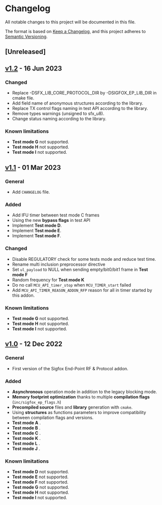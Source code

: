 # Changelog

All notable changes to this project will be documented in this file.

The format is based on [Keep a Changelog](https://keepachangelog.com/en/1.0.0/),
and this project adheres to [Semantic Versioning](https://semver.org/spec/v2.0.0.html).

## [Unreleased]

## [v1.2](https://github.com/sigfox-tech-radio/sigfox-ep-addon-rfp/releases/tag/v1.2) - 16 Jun 2023

### Changed

* Replace -DSFX_LIB_CORE_PROTOCOL_DIR by -DSIGFOX_EP_LIB_DIR in cmake file.  
* Add field name of anonymous structures  according to the library.
* Replace TX control flags naming in test API according to the library.
* Remove types warnings (unsigned to sfx_u8).
* Change status naming according to the library.

### Known limitations

* **Test mode G** not supported.
* **Test mode H** not supported.
* **Test mode I** not supported.

## [v1.1](https://github.com/sigfox-tech-radio/sigfox-ep-addon-rfp/releases/tag/v1.1) - 01 Mar 2023

### General

* Add `CHANGELOG` file.

### Added

* Add IFU timer between test mode C frames
* Using the new **bypass flags** in test API
* Implement **Test mode D**.
* Implement **Test mode E**.
* Implement **Test mode F**.

### Changed

* Disable REGULATORY check for some tests mode and reduce test time.
* Rename multi inclusion preprocessor directive  
* Set `ul_payload` to NULL when sending empty/bit0/bit1 frame in **Test mode F**
* Random frequency for **Test mode K**
* Do no call `MCU_API_timer_stop` when  `MCU_TIMER_start` failed
* Add  `MCU_API_TIMER_REASON_ADDON_RFP` reason for all in timer started by this addon.


### Known limitations

* **Test mode G** not supported.
* **Test mode H** not supported.
* **Test mode I** not supported.

## [v1.0](https://github.com/sigfox-tech-radio/sigfox-ep-addon-rfp/releases/tag/v1.0) - 12 Dec 2022

### General

* First version of the Sigfox End-Point RF & Protocol addon.

### Added

* **Asynchronous** operation mode in addition to the legacy blocking mode.
* **Memory footprint optimization** thanks to multiple **compilation flags** (`inc/sigfox_ep_flags.h`)
* **Precompiled source** files and **library** generation with `cmake`.
* Using **structures** as functions parameters to improve compatibility between compilation flags and versions.
* **Test mode A** .
* **Test mode B** .
* **Test mode C** .
* **Test mode K** .
* **Test mode L** .
* **Test mode J** .


### Known limitations

* **Test mode D** not supported.
* **Test mode E** not supported.
* **Test mode F** not supported.
* **Test mode G** not supported.
* **Test mode H** not supported.
* **Test mode I** not supported.
